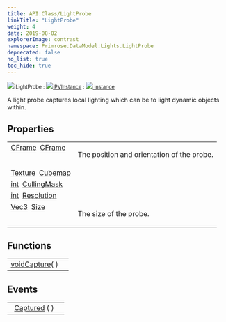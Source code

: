 ```yaml
---
title: API:Class/LightProbe
linkTitle: "LightProbe"
weight: 4
date: 2019-08-02
explorerImage: contrast
namespace: Primrose.DataModel.Lights.LightProbe
deprecated: false
no_list: true
toc_hide: true
---
```

<small class="inheritance">
<span class="" href="/docs/api-reference/Class/LightProbe"><img src="/icons/silk/contrast.png"/>&nbsp;LightProbe</span>&nbsp;:&nbsp;<a class="" href="/docs/api-reference/Class/PVInstance"><img src="/icons/silk/default.png"/>&nbsp;PVInstance</a>&nbsp;:&nbsp;<a class="" href="/docs/api-reference/Class/Instance"><img src="/icons/silk/default.png"/>&nbsp;Instance</a></small>
<p class="summary">

A light probe captures local lighting which can be to light dynamic objects within.

</p>
 
## Properties
 
<table class="studiohide">
<tbody>
<tr class="function-row ">
<td style="vertical-align:top;white-space:normal;">
<div>
<a class="type" href="/docs/api-reference/DataType/CFrame">CFrame</a><span class="method-body" style="text-indent: -2em; padding-left: 0.5em"><a class="name" href="CFrame">CFrame</a></span></td>
<td style="vertical-align:top;white-space:normal;">
<p>
The position and orientation of the probe.
</p></td>
</tr>

<tr class="function-row ">
<td style="vertical-align:top;white-space:normal;">
<div>
<a class="type" href="/docs/api-reference/Misc/Texture">Texture</a><span class="method-body" style="text-indent: -2em; padding-left: 0.5em"><a class="name" href="Cubemap">Cubemap</a></span></td>
<td style="vertical-align:top;white-space:normal;">
</td>
</tr>

<tr class="function-row ">
<td style="vertical-align:top;white-space:normal;">
<div>
<a class="type" href="/docs/api-reference/System/Primitives#int32">int</a><span class="method-body" style="text-indent: -2em; padding-left: 0.5em"><a class="name" href="CullingMask">CullingMask</a></span></td>
<td style="vertical-align:top;white-space:normal;">
</td>
</tr>

<tr class="function-row ">
<td style="vertical-align:top;white-space:normal;">
<div>
<a class="type" href="/docs/api-reference/System/Primitives#int32">int</a><span class="method-body" style="text-indent: -2em; padding-left: 0.5em"><a class="name" href="Resolution">Resolution</a></span></td>
<td style="vertical-align:top;white-space:normal;">
</td>
</tr>

<tr class="function-row ">
<td style="vertical-align:top;white-space:normal;">
<div>
<a class="type" href="/docs/api-reference/DataType/Vec3">Vec3</a><span class="method-body" style="text-indent: -2em; padding-left: 0.5em"><a class="name" href="Size">Size</a></span></td>
<td style="vertical-align:top;white-space:normal;">
<p>
The size of the probe.
</p></td>
</tr>

</tbody>
</table>
 
## Functions
 
<table class="studiohide">
<tbody>
<tr class="function-row ">
<td style="vertical-align:top;white-space:normal;">
<div>
<a class="type" href="/docs/api-reference/System/void">void</a><span class="method-body" style="text-indent: -2em;"><a class="method-name  " href="Capture">Capture</a></span><span style="display: inline-block">( <span class="param" style="white-space: nowrap"></span> )</span></span></div></td>
<td style="vertical-align:top;white-space:normal;">
</td>
</tr>

</tbody>
</table>
 
## Events
 
<table class="studiohide">
<tbody>
<tr class="function-row ">
<td style="vertical-align:top;white-space:normal;">
<span class="event-body" style="text-indent: -2em; padding-left: 0.5em"><a class="event-name " href="Captured">Captured</a></span><span style="display: inline-block">&nbsp;( <span class="param" style="white-space: nowrap"></span> )</span></span></td>
<td style="vertical-align:top;white-space:normal;">
</td>
</tr>

</tbody>
</table>
<b>
</b>
<div class="inheritors">
<ul class="root">
</ul>
</div>
